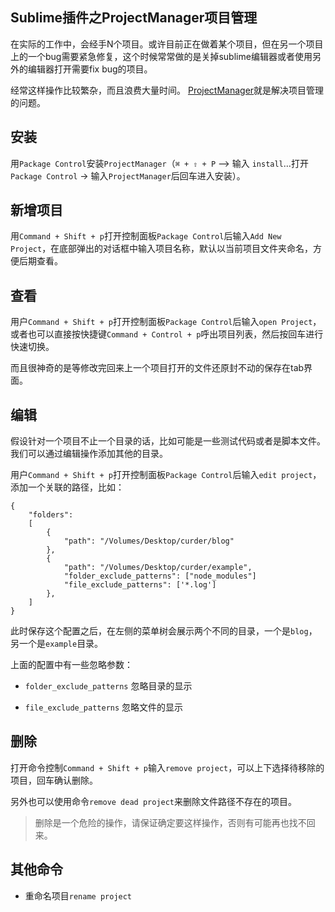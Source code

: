 ## Sublime插件之ProjectManager项目管理

在实际的工作中，会经手N个项目。或许目前正在做着某个项目，但在另一个项目上的一个bug需要紧急修复，这个时候常常做的是关掉sublime编辑器或者使用另外的编辑器打开需要fix bug的项目。

经常这样操作比较繁杂，而且浪费大量时间。 [ProjectManager](https://github.com/randy3k/ProjectManager)就是解决项目管理的问题。

## 安装

用`Package Control`安装`ProjectManager`（`⌘ + ⇧ + P` –> 输入 `install`…打开`Package Control` -> 输入`ProjectManager`后回车进入安装）。


## 新增项目

用`Command + Shift + p`打开控制面板`Package Control`后输入`Add New Project`，在底部弹出的对话框中输入项目名称，默认以当前项目文件夹命名，方便后期查看。


## 查看


用户`Command + Shift + p`打开控制面板`Package Control`后输入`open Project`，或者也可以直接按快捷键`Command + Control + p`呼出项目列表，然后按回车进行快速切换。

而且很神奇的是等修改完回来上一个项目打开的文件还原封不动的保存在tab界面。

## 编辑

假设针对一个项目不止一个目录的话，比如可能是一些测试代码或者是脚本文件。我们可以通过编辑操作添加其他的目录。

用户`Command + Shift + p`打开控制面板`Package Control`后输入`edit project`，添加一个关联的路径，比如：

```
{
    "folders":
    [
        {
            "path": "/Volumes/Desktop/curder/blog"
        },
        {
            "path": "/Volumes/Desktop/curder/example",
            "folder_exclude_patterns": ["node_modules"]
            "file_exclude_patterns": ['*.log']
        },
    ]
}
```

此时保存这个配置之后，在左侧的菜单树会展示两个不同的目录，一个是`blog`，另一个是`example`目录。

上面的配置中有一些忽略参数：

- `folder_exclude_patterns` 忽略目录的显示

- `file_exclude_patterns` 忽略文件的显示

## 删除

打开命令控制`Command + Shift + p`输入`remove project`，可以上下选择待移除的项目，回车确认删除。

另外也可以使用命令`remove dead project`来删除文件路径不存在的项目。

> 删除是一个危险的操作，请保证确定要这样操作，否则有可能再也找不回来。

## 其他命令


- 重命名项目`rename project`

